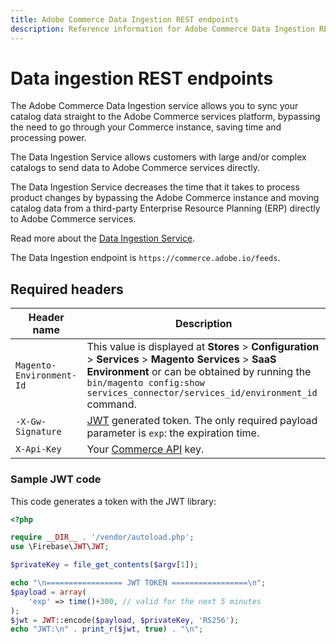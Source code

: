 ```yaml
---
title: Adobe Commerce Data Ingestion REST endpoints
description: Reference information for Adobe Commerce Data Ingestion REST endpoints.
---
```


# Data ingestion REST endpoints

The Adobe Commerce Data Ingestion service allows you to sync your catalog data straight to the Adobe Commerce services platform, bypassing the need to go through your Commerce instance, saving time and processing power.

The Data Ingestion Service allows customers with large and/or complex catalogs to send data to Adobe Commerce services directly.

The Data Ingestion Service decreases the time that it takes to process product changes by bypassing the Adobe Commerce instance and moving catalog data from a third-party Enterprise Resource Planning (ERP) directly to Adobe Commerce services.

Read more about the [Data Ingestion Service](https://experienceleague.adobe.com/docs/commerce-merchant-services/catalog-service/data-ingestion.html).

The Data Ingestion endpoint is `https://commerce.adobe.io/feeds`.

## Required headers

Header name| Description
--- | ---
`Magento-Environment-Id` | This value is displayed at **Stores** > **Configuration** > **Services** > **Magento Services** > **SaaS Environment** or can be obtained by running the `bin/magento config:show services_connector/services_id/environment_id` command.
`-X-Gw-Signature` | [JWT](https://jwt.io/) generated token. The only required payload parameter is `exp`: the expiration time.
`X-Api-Key` | Your [Commerce API](https://developer.adobe.com/commerce/marketplace/guides/eqp/v1/access-keys/) key.

### Sample JWT code

This code generates a token with the JWT library:

```php
<?php

require __DIR__ . '/vendor/autoload.php';
use \Firebase\JWT\JWT;

$privateKey = file_get_contents($argv[1]);

echo "\n================= JWT TOKEN =================\n";
$payload = array(
    'exp' => time()+300, // valid for the next 5 minutes
);
$jwt = JWT::encode($payload, $privateKey, 'RS256');
echo "JWT:\n" . print_r($jwt, true) . "\n";
```

